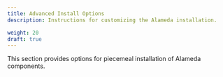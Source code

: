 ```yaml
---
title: Advanced Install Options
description: Instructions for customizing the Alameda installation.

weight: 20
draft: true
---
```


This section provides options for piecemeal installation of Alameda
components.
